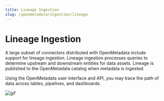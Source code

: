 ```yaml
---
title: Lineage Ingestion
slug: /openmetadata/ingestion/lineage
---
```


# Lineage Ingestion

A large subset of connectors distributed with OpenMetadata include support for lineage ingestion. Lineage ingestion processes queries to determine upstream and downstream entities for data assets. Lineage is published to the OpenMetadata catalog when metadata is ingested.

Using the OpenMetadata user interface and API, you may trace the path of data across tables, pipelines, and dashboards.

![gif](/images/openmetadata/ingestion/lineage/lineage-ingestion.gif)
